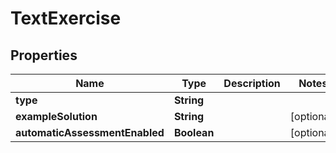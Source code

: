 

# TextExercise


## Properties

| Name | Type | Description | Notes |
|------------ | ------------- | ------------- | -------------|
|**type** | **String** |  |  |
|**exampleSolution** | **String** |  |  [optional] |
|**automaticAssessmentEnabled** | **Boolean** |  |  [optional] |



